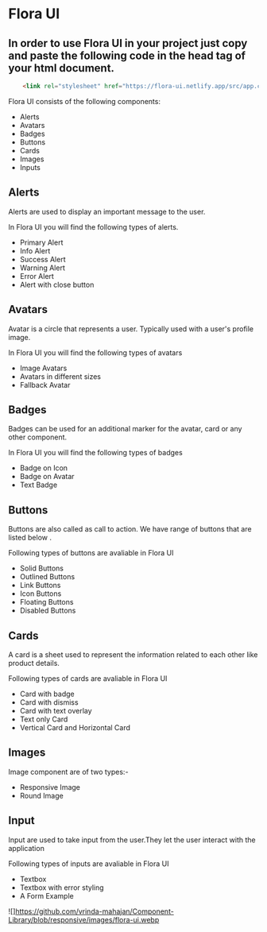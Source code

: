 # Flora UI
In order to use Flora UI in your project just copy and paste the following code in the head tag of your html document.
---
```html
    <link rel="stylesheet" href="https://flora-ui.netlify.app/src/app.css">
```

Flora UI consists of the following components:
* Alerts
* Avatars
* Badges
* Buttons
* Cards
* Images
* Inputs



## Alerts
Alerts are used to display an important message to the user.

In Flora UI you will find the following types of alerts.
* Primary Alert
* Info Alert
* Success Alert
* Warning Alert
* Error Alert
* Alert with close button
## Avatars
Avatar is a circle that represents a user. Typically used with a user's profile image.

In Flora UI you will find the following types of avatars
* Image Avatars
* Avatars in different sizes
* Fallback Avatar
## Badges
Badges can be used for an additional marker for the avatar, card or any other component.

In Flora UI you will find the following types of badges
* Badge on Icon
* Badge on Avatar
* Text Badge
## Buttons
Buttons are also called as call to action. We have range of buttons that are listed below .

Following types of buttons are avaliable in Flora UI
* Solid Buttons
* Outlined Buttons
* Link Buttons
* Icon Buttons
* Floating Buttons
* Disabled Buttons
## Cards
A card is a sheet used to represent the information related to each other like product details.

Following types of cards are avaliable in Flora UI
* Card with badge
* Card with dismiss
* Card with text overlay
* Text only Card
* Vertical Card and Horizontal Card
## Images
Image component are of two types:-
* Responsive Image
* Round Image
## Input
Input are used to take input from the user.They let the user interact with the application

Following types of inputs are avaliable in Flora UI
* Textbox
* Textbox with error styling
* A Form Example

![]https://github.com/vrinda-mahajan/Component-Library/blob/responsive/images/flora-ui.webp